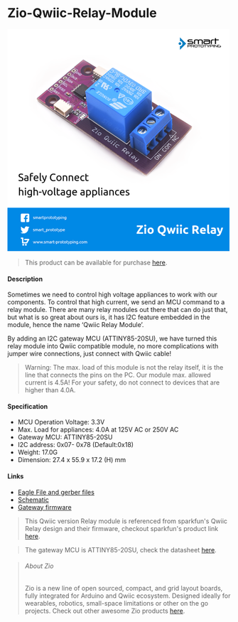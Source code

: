 # Zio-Qwiic-Relay-Module

![](relay.png)

> This product can be available for purchase [here](https://www.smart-prototyping.com/Zio-Qwiic-Relay).



#### Description

Sometimes we need to control high voltage appliances to work with our components. To control that high current, we send an MCU command to a relay module. There are many relay modules out there that can do just that, but what is so great about ours is, it has I2C feature embedded in the module, hence the name ‘Qwiic Relay Module’.

By adding an I2C gateway MCU (ATTINY85-20SU), we have turned this relay module into Qwiic compatible module, no more complications with jumper wire connections, just connect with Qwiic cable!


> Warning: The max. load of this module is not the relay itself, it is the line that connects the pins on the PC. Our module max. allowed current is 4.5A! For your safety, do not connect to devices that are higher than 4.0A.  


#### Specification

* MCU Operation Voltage: 3.3V
* Max. Load for appliances: 4.0A at 125V AC or 250V AC
* Gateway MCU: ATTINY85-20SU
* I2C address: 0x07- 0x78 (Default:0x18)
* Weight: 17.0G
* Dimension: 27.4 x 55.9 x 17.2 (H) mm


#### Links

* [Eagle File and gerber files](https://github.com/ZIOCC/Zio-Qwiic-Relay-Module)
* [Schematic](https://github.com/ZIOCC/Zio-Qwiic-Relay-Module/blob/master/Zio%20Qwiic%20Relay%20Module%20Schematic%20PDF.pdf)
* [Gateway firmware](https://github.com/ZIOCC/Zio-Qwiic-Relay-Module/tree/master/firmware/Qwiic_Relay_Gateway_Firmware)

> This Qwiic version Relay module is referenced from sparkfun's Qwiic Relay design and their firmware, checkout sparkfun's product link [here](https://www.sparkfun.com/products/14712).

> The gateway MCU is ATTINY85-20SU, check the datasheet [here](https://www.mouser.com/datasheet/2/268/Atmel-2586-AVR-8-bit-Microcontroller-ATtiny25-ATti-1315542.pdf).


> ###### About Zio
> Zio is a new line of open sourced, compact, and grid layout boards, fully integrated for Arduino and Qwiic ecosystem. Designed ideally for wearables, robotics, small-space limitations or other on the go projects. Check out other awesome Zio products [here](https://www.smart-prototyping.com/Zio).


